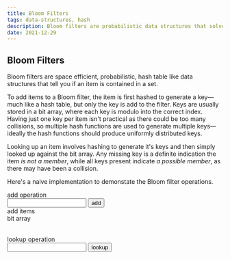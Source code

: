 ```yaml
---
title: Bloom Filters
tags: data-structures, hash
description: Bloom filters are probabilistic data structures that solve membership problems, where false positives are possible, while false negatives are not
date: 2021-12-29
---
```


## Bloom Filters

Bloom filters are space efficient, probabilistic, hash table like data structures that tell you if an item is contained in a set. 

To add items to a Bloom filter, the item is first hashed to generate a key&mdash;much like a hash table, but only the key is add to the filter. Keys are usually stored in a bit array, where each key is modulo into the correct index. Having just one key per item isn't practical as there could be too many collisions, so multiple hash functions are used to generate multiple keys&mdash;ideally the hash functions should produce uniformly distributed keys.

Looking up an item involves hashing to generate it's keys and then simply looked up against the bit array. Any missing key is a definite indication the item _is not a member_, while all keys present indicate _a possible member_, as there may have been a collision.

Here's a naive implementation to demonstate the Bloom filter operations.

<style>
  .left-col {
    min-width: 150px;
    white-space: nowrap;
  }
  .right-col {
    overflow: scroll;
  }
</style>

<div class="bg-washed-yellow pa3 w-100 f6">
  <div class="w-100 flex items-start pb2">
    <div class="left-col">
      add operation
    </div>
    <div class="f7 ml1">
      <input type="text" id="bf-add-input"> <button id="bf-add-btn">add</button>
    </div>
  </div>
  <div class="w-100 flex items-start pb2">
    <div class="left-col">
      add items
    </div>
    <div class="right-col">
      <div id="item-keys"></div>
    </div>
  </div>
  <div class="w-100 flex items-start pb2">
    <div class="left-col">
      bit array
    </div>
    <div class="right-col">
      <table id="bits" class="pa0 f7 ml1 right-col">
        <tbody></tbody>
      </table>
    </div>
  </div>
  <div class="w-100 flex items-start">
    <div class="left-col">
      lookup operation
    </div>
    <div class="f7 ml1">
      <input type="text" id="bf-lookup-input"> <button id="bf-lookup-btn">lookup</button><br/>
      <span id="lookup-results">&nbsp;</span>
    </div>
  </div>
</div>

<script src="/static/js/bloom-filters.js"></script>

